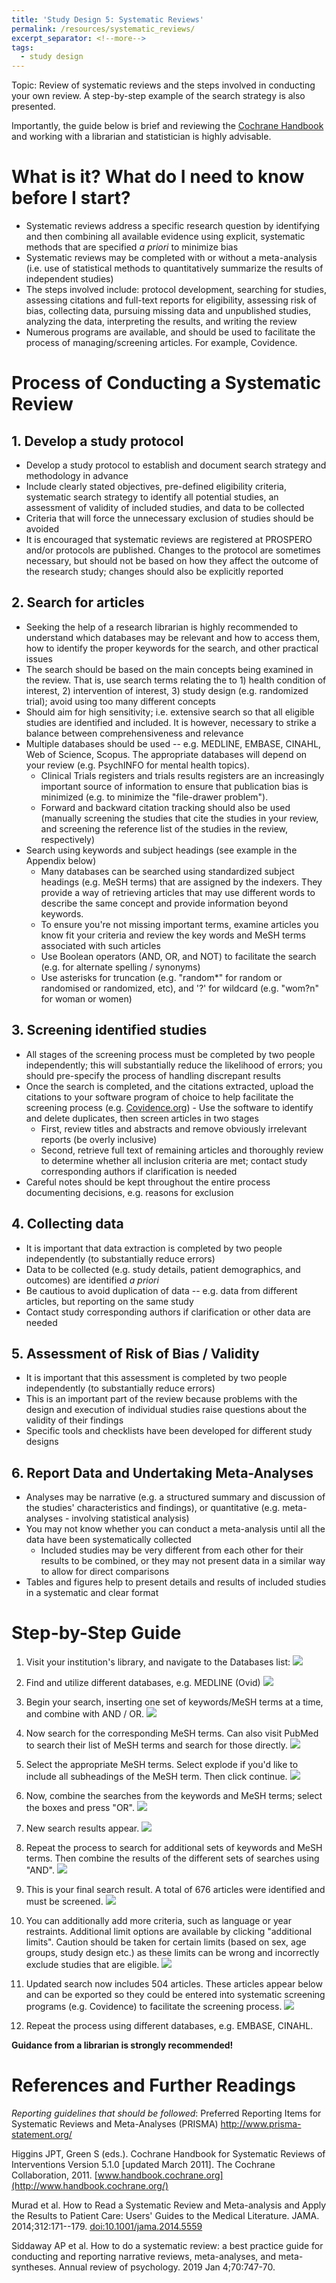 ```yaml
---
title: 'Study Design 5: Systematic Reviews'
permalink: /resources/systematic_reviews/
excerpt_separator: <!--more-->
tags:
  - study design
---
```

<!--more-->
Topic: Review of systematic reviews and the steps involved in conducting your own review. A step-by-step example of the search strategy is also presented.

Importantly, the guide below is brief and reviewing the [Cochrane Handbook](http://www.handbook.cochrane.org/) and working with a librarian and statistician is highly advisable. 

# What is it? What do I need to know before I start?

-   Systematic reviews address a specific research question by identifying and then combining all available evidence using explicit, systematic methods that are specified *a priori* to minimize bias
-   Systematic reviews may be completed with or without a meta-analysis (i.e. use of statistical methods to quantitatively summarize the results of independent studies)
-   The steps involved include: protocol development, searching for studies, assessing citations and full-text reports for eligibility, assessing risk of bias, collecting data, pursuing missing data and unpublished studies, analyzing the data, interpreting the results, and writing the review
-   Numerous programs are available, and should be used to facilitate the process of managing/screening articles. For example, Covidence.



# Process of Conducting a Systematic Review

## 1. Develop a study protocol
-   Develop a study protocol to establish and document search strategy and methodology in advance
-   Include clearly stated objectives, pre-defined eligibility criteria, systematic search strategy to identify all potential studies, an assessment of validity of included studies, and data to be collected
-   Criteria that will force the unnecessary exclusion of studies should be avoided
-   It is encouraged that systematic reviews are registered at PROSPERO and/or protocols are published. Changes to the protocol are sometimes necessary, but should not be based on how they affect the outcome of the research study; changes should also be explicitly reported


## 2. Search for articles
-   Seeking the help of a research librarian is highly recommended to understand which databases may be relevant and how to access them, how to identify the proper keywords for the search, and other practical issues
-   The search should be based on the main concepts being examined in the review. That is, use search terms relating the to 1) health condition of interest, 2) intervention of interest, 3) study design (e.g. randomized trial); avoid using too many different concepts
-   Should aim for high sensitivity; i.e. extensive search so that all eligible studies are identified and included. It is however, necessary to strike a balance between comprehensiveness and relevance
-   Multiple databases should be used -- e.g. MEDLINE, EMBASE, CINAHL, Web of Science, Scopus. The appropriate databases will depend on your review (e.g. PsychINFO for mental health topics).
    -   Clinical Trials registers and trials results registers are an increasingly important source of information to ensure that publication bias is minimized (e.g. to minimize the "file-drawer problem").
    -   Forward and backward citation tracking should also be used (manually screening the studies that cite the studies in your review, and screening the reference list of the studies in the review, respectively)
-   Search using keywords and subject headings (see example in the Appendix below)
    -   Many databases can be searched using standardized subject headings (e.g. MeSH terms) that are assigned by the indexers. They provide a way of retrieving articles that may use different words to describe the same concept and provide information beyond keywords.
    -   To ensure you're not missing important terms, examine articles you know fit your criteria and review the key words and MeSH terms associated with such articles
    -   Use Boolean operators (AND, OR, and NOT) to facilitate the search (e.g. for alternate spelling / synonyms)
    -   Use asterisks for truncation (e.g. "random\*" for random or randomised or randomized, etc), and '?' for wildcard (e.g. "wom?n" for woman or women)


## 3. Screening identified studies
-   All stages of the screening process must be completed by two people independently; this will substantially reduce the likelihood of errors; you should pre-specify the process of handling discrepant results
-    Once the search is completed, and the citations extracted, upload the citations to your software program of choice to help facilitate the screening process (e.g. [Covidence.org](https://covidence.org/))
    -   Use the software to identify and delete duplicates, then screen articles in two stages
        -   First, review titles and abstracts and remove obviously irrelevant reports (be overly inclusive)
        -   Second, retrieve full text of remaining articles and thoroughly review to determine whether all inclusion criteria are met; contact study corresponding authors if clarification is needed
-   Careful notes should be kept throughout the entire process documenting decisions, e.g. reasons for exclusion


## 4. Collecting data
-   It is important that data extraction is completed by two people independently (to substantially reduce errors)
-    Data to be collected (e.g. study details, patient demographics, and outcomes) are identified *a priori*
-   Be cautious to avoid duplication of data -- e.g. data from different articles, but reporting on the same study
-   Contact study corresponding authors if clarification or other data are needed


## 5. Assessment of Risk of Bias / Validity
-   It is important that this assessment is completed by two people independently (to substantially reduce errors)
-   This is an important part of the review because problems with the design and execution of individual studies raise questions about the validity of their findings
-   Specific tools and checklists have been developed for different study designs



## 6. Report Data and Undertaking Meta-Analyses
-   Analyses may be narrative (e.g. a structured summary and discussion of the studies' characteristics and findings), or quantitative (e.g. meta-analyses - involving statistical analysis)
-   You may not know whether you can conduct a meta-analysis until all the data have been systematically collected
    -   Included studies may be very different from each other for their results to be combined, or they may not present data in a similar way to allow for direct comparisons
-   Tables and figures help to present details and results of included studies in a systematic and clear format


# Step-by-Step Guide

1. Visit your institution's library, and navigate to the Databases list:
<img src="/images/resources/systematic_reviews/systematic_reviews1.JPG"/> <br/> 

2. Find and utilize different databases, e.g. MEDLINE (Ovid) 
<img src="/images/resources/systematic_reviews/systematic_reviews2.JPG"/> <br/> 

3. Begin your search, inserting one set of keywords/MeSH terms at a time, and combine with AND / OR.
<img src="/images/resources/systematic_reviews/systematic_reviews3.JPG"/> <br/> 

4. Now search for the corresponding MeSH terms. Can also visit PubMed to search their list of MeSH terms and search for those directly. 
<img src="/images/resources/systematic_reviews/systematic_reviews4.JPG"/> <br/> 

5. Select the appropriate MeSH terms. Select explode if you'd like to include all subheadings of the MeSH term. Then click continue. 
<img src="/images/resources/systematic_reviews/systematic_reviews5.JPG"/> <br/> 

6. Now, combine the searches from the keywords and MeSH terms; select the boxes and press "OR".
<img src="/images/resources/systematic_reviews/systematic_reviews6.JPG"/> <br/> 

7. New search results appear. 
<img src="/images/resources/systematic_reviews/systematic_reviews7.JPG"/> <br/> 

8. Repeat the process to search for additional sets of keywords and MeSH terms. Then combine the results of the different sets of searches using "AND".
<img src="/images/resources/systematic_reviews/systematic_reviews8.JPG"/> <br/> 

9. This is your final search result. A total of 676 articles were identified and must be screened. 
<img src="/images/resources/systematic_reviews/systematic_reviews9.JPG"/> <br/> 

10. You can additionally add more criteria, such as language or year restraints. Additional limit options are available by clicking "additional limits". Caution should be taken for certain limits (based on sex, age groups, study design etc.) as these limits can be wrong and incorrectly exclude studies that are eligible. 
<img src="/images/resources/systematic_reviews/systematic_reviews10.JPG"/> <br/> 

11. Updated search now includes 504 articles. These articles appear below and can be exported so they could be entered into systematic screening programs (e.g. Covidence) to facilitate the screening process.
<img src="/images/resources/systematic_reviews/systematic_reviews11.JPG"/> <br/> 

12. Repeat the process using different databases, e.g. EMBASE, CINAHL. 


**Guidance from a librarian is strongly recommended!**

# References and Further Readings
*Reporting guidelines that should be followed*: Preferred Reporting Items for Systematic Reviews and Meta-Analyses (PRISMA) <http://www.prisma-statement.org/>

Higgins JPT, Green S (eds.). Cochrane Handbook for Systematic Reviews of Interventions Version 5.1.0 [updated March 2011]. The Cochrane Collaboration, 2011. [www.handbook.cochrane.org](http://www.handbook.cochrane.org/)

Murad et al. How to Read a Systematic Review and Meta-analysis and Apply the Results to Patient Care: Users' Guides to the Medical Literature. JAMA. 2014;312:171--179. <doi:10.1001/jama.2014.5559>

Siddaway AP et al. How to do a systematic review: a best practice guide for conducting and reporting narrative reviews, meta-analyses, and meta-syntheses. Annual review of psychology. 2019 Jan 4;70:747-70.
